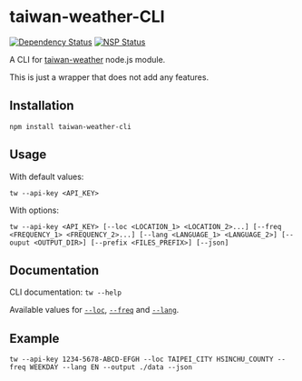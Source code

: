 # taiwan-weather-CLI

[![Dependency Status](https://david-dm.org/VictorCazanave/taiwan-weather-cli.svg)](https://david-dm.org/VictorCazanave/taiwan-weather-cli)
[![NSP Status](https://nodesecurity.io/orgs/victorcazanave/projects/e1209cfb-15e0-43dd-b14d-3764e5fb9b04/badge)](https://nodesecurity.io/orgs/victorcazanave/projects/e1209cfb-15e0-43dd-b14d-3764e5fb9b04)

A CLI for [taiwan-weather](https://www.npmjs.com/package/taiwan-weather) node.js module.

This is just a wrapper that does not add any features.

## Installation
`npm install taiwan-weather-cli`

## Usage

With default values:

`tw --api-key <API_KEY>`

With options:

`tw --api-key <API_KEY> [--loc <LOCATION_1> <LOCATION_2>...] [--freq <FREQUENCY_1> <FREQUENCY_2>...] [--lang <LANGUAGE_1> <LANGUAGE_2>] [--ouput <OUTPUT_DIR>] [--prefix <FILES_PREFIX>] [--json]`

## Documentation

CLI documentation: `tw --help`

Available values for [`--loc`](https://www.npmjs.com/package/taiwan-weather#dataenumloc), [`--freq`](https://www.npmjs.com/package/taiwan-weather#dataenumfreq) and [`--lang`](https://www.npmjs.com/package/taiwan-weather#dataenumlang).

## Example

`tw --api-key 1234-5678-ABCD-EFGH --loc TAIPEI_CITY HSINCHU_COUNTY --freq WEEKDAY --lang EN --output ./data --json`
